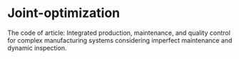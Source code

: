 # Joint-optimization
The code of article: Integrated production, maintenance, and quality control for complex manufacturing systems considering imperfect maintenance and dynamic inspection.
